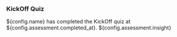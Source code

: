 ### KickOff Quiz

${config.name} has completed the KickOff quiz at ${config.assessment.completed_at}.
${config.assessment.insight}
